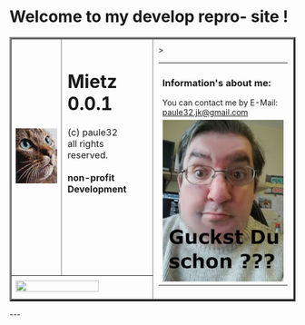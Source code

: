 # Welcome to my develop repro- site !
<table border="3">
<tr>
  <td>
    <img width="180" src="img/mietz.png"></img>
  </td>
  <td style="padding:10px; font-size:12pt" valign="top">
    <h1>Mietz 0.0.1</h1>
    (c) paule32<br>
    all rights reserved.<br><br>
    <b>non-profit Development</b>
  </td>
  <td width="50%" valign="top" rowspan="4" style="padding:10px;">
    <table border="0">
    <tr>
      <td style="padding-right:10px;" valign="top">
        <h3>Information's about me:</h3>
        You can contact me by E-Mail:<br>
        <a href="mailto:paule32.jk@gmail.com">paule32.jk@gmail.com</a>
      </td>
    </tr>>
    <tr>
      <td>
        <img src="img/whoisthatboy.png"/>
      </td>
    </tr>
  </table>
  </td>
</tr>
<tr>
  <td colspan="2">
    <img width="79%" height="79%" src="https://github.com/paule32/HelpNDocTools/blob/main/src/img/SPD.png"></img>
  </td>
</tr>
</table>
---
